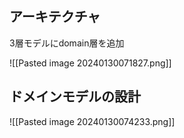 ## アーキテクチャ

3層モデルにdomain層を追加

![[Pasted image 20240130071827.png]]

## ドメインモデルの設計

![[Pasted image 20240130074233.png]]